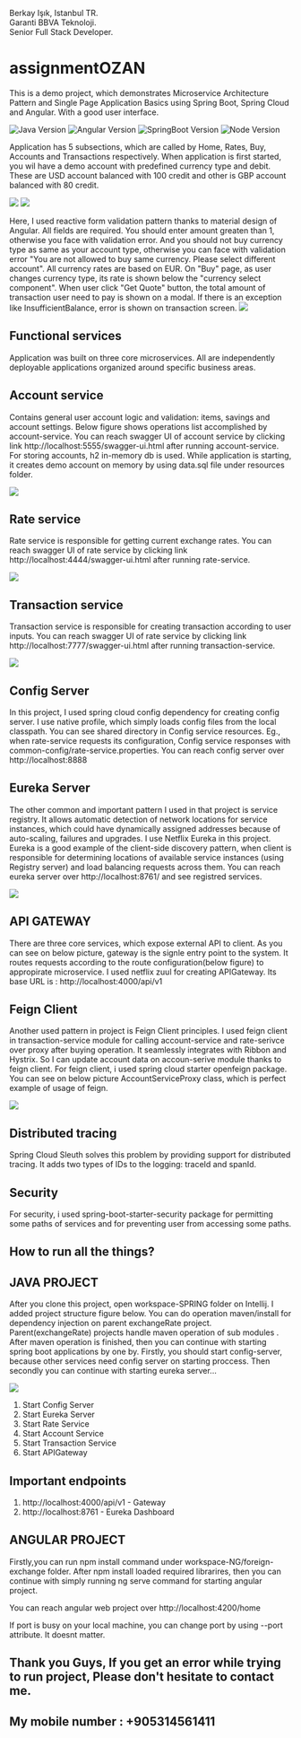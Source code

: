Berkay Işık, Istanbul TR. <br>
Garanti BBVA Teknoloji. <br>
Senior Full Stack Developer. <br>


# assignmentOZAN

> 
This is a demo project, which demonstrates Microservice Architecture Pattern and Single Page Application Basics  using Spring Boot, Spring Cloud and Angular. With a good user interface.

![Java Version](https://img.shields.io/badge/Java-1.8-brightgreen)
![Angular Version](https://img.shields.io/badge/Angular-7.2.16-red)
![SpringBoot Version](https://img.shields.io/badge/SpringBoot-2.0.3-blue)
![Node Version](https://img.shields.io/badge/Node-8.1.14-orange)


Application has 5 subsections, which are called by Home, Rates, Buy, Accounts and Transactions respectively. When application is first started, 
you wil have a demo account with predefined currency type and debit. These are USD account balanced with 100 credit and other is GBP account balanced with 80 credit.

![](UI2.png)
![](U3.png)

Here, I used reactive form validation pattern thanks to material design of Angular. All fields are required. You should enter amount greaten than 1, otherwise you face with validation error. And you should not buy currency type as same as your account type, otherwise you can face with validation error "You are not allowed to buy same currency. Please select different account". All currency rates are based on EUR. On "Buy" page, as user changes currency type, its rate is shown below the "currency select component". When user click "Get Quote" button, the total amount of transaction user need to pay is shown on a modal. If there is an exception like InsufficientBalance, error is shown on transaction screen.
![](UI1.png)


## Functional services

Application was built on three core microservices. All are independently deployable applications organized around specific business areas.

## Account service
Contains general user account logic and validation: items, savings and account settings. Below figure shows operations list accomplished by account-service. You can reach swagger UI of account service by clicking link http://localhost:5555/swagger-ui.html after running account-service. For storing accounts, h2 in-memory db is used. While application is starting, it creates demo account on memory by using data.sql file under resources folder.

![](account-swagger.png)

## Rate service
Rate service is responsible for getting current exchange rates. You can reach swagger UI of rate service by clicking link http://localhost:4444/swagger-ui.html after running rate-service.

![](rate-swagger.png)

## Transaction service
Transaction service is responsible for creating transaction according to user inputs. You can reach swagger UI of rate service by clicking link http://localhost:7777/swagger-ui.html after running transaction-service.

![](transaction-swagger.png)

## Config Server
In this project, I used spring cloud config dependency for creating config server. I use native profile, which simply loads config files from the local classpath. You can see shared directory in Config service resources. Eg., when rate-service requests its configuration, Config service responses with common-config/rate-service.properties. You can reach config server over http://localhost:8888

## Eureka Server

The other common and important pattern I used in that project is service registry. It allows automatic detection of network locations for service instances, which could have dynamically assigned addresses because of auto-scaling, failures and upgrades. I use Netflix Eureka in this project. Eureka is a good example of the client-side discovery pattern, when client is responsible for determining locations of available service instances (using Registry server) and load balancing requests across them. You can reach eureka server over http://localhost:8761/ and see registred services.


![](eureka-UI.png)

## API GATEWAY

There are three core services, which expose external API to client. As you can see on below picture, gateway is the signle entry point to the system. It routes requests according to the route configuration(below figure) to appropirate microservice. I used netflix zuul for creating APIGateway. Its base URL is : http://localhost:4000/api/v1

## Feign Client

Another used pattern in project is Feign Client principles. I used feign client in transaction-service module for calling account-service and rate-serivce over proxy after buying operation. It seamlessly integrates with Ribbon and Hystrix. So I can update account data on accoun-serive module thanks to feign client. For feign client, i used spring cloud starter openfeign package. You can see on below picture AccountServiceProxy class, which is perfect example of usage of feign.


![](feignClient-UI.png)

## Distributed tracing

Spring Cloud Sleuth solves this problem by providing support for distributed tracing. It adds two types of IDs to the logging: traceId and spanId. 

## Security
For security, i used spring-boot-starter-security package for permitting some paths of services and for preventing user from accessing some paths.

## How to run all the things?

## JAVA PROJECT

After you clone this project, open workspace-SPRING folder on Intellij. I added project structure figure below. You can do operation maven/install for dependency injection on parent exchangeRate project. Parent(exchangeRate) projects handle maven operation of sub modules . After maven operation is finished, then you can continue with starting spring boot applications by one by. Firstly, you should  start config-server, because other services need config server on starting proccess. Then secondly you can continue with starting eureka server...

![](root-UI.png)

1. Start Config Server
2. Start Eureka Server
3. Start Rate Service
4. Start Account Service
5. Start Transaction Service
6. Start APIGateway

## Important endpoints
1. http://localhost:4000/api/v1 - Gateway
2. http://localhost:8761 - Eureka Dashboard

## ANGULAR PROJECT
 Firstly,you can run npm install command under workspace-NG/foreign-exchange folder. After npm install loaded required librarires, then you can continue with simply running ng serve command for starting  angular project. 
 
 You can reach angular web project over http://localhost:4200/home
 
 If port is busy on your local machine, you can change port by using --port attribute. It doesnt matter.
 
 ##  Thank you Guys, If you get an error while trying to run project, Please don't hesitate to contact me.
 ##  My mobile number : +905314561411
